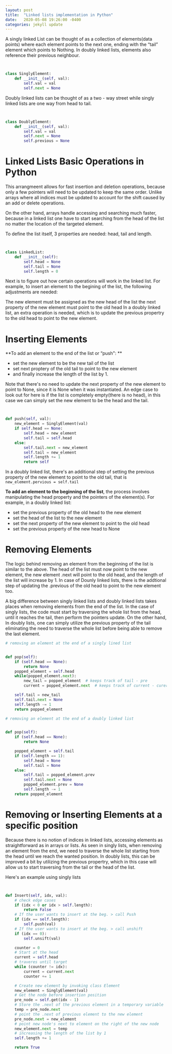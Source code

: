 ```yaml
---
layout: post
title:  "Linked lists implementation in Python"
date:   2020-05-08 19:26:00 -0400
categories: jekyll update
---
```



A singly linked List can be thought of as a collection of elements(data points) where each element points to the next one, ending with the “tail” element which points to Nothing. In doubly linked lists, elements also reference their previous neighbour.


```python


class SinglyElement:
    def __init__(self, val):
        self.val = val
        self.next = None


```

Doubly linked lists can be thought of as a two - way street while singly linked lists are one way from head to tail.


```python


class DoublyElement:
    def __init__(self, val):
        self.val = val
        self.next = None
        self.previous = None


```
# Linked Lists Basic Operations in Python

This arrangmeent allows for fast insertion and deletion operations, because only a few pointers will need to be updated to keep the same order. Unlike arrays where all indices must be updated to account for the shift caused by an add or delete operations.

On the other hand, arrays handle accessing and searching much faster, because in a linked list one have to start searching from the head of the list no matter the location of the targeted element.

To define the list itself, 3 properties are needed: head, tail and length.


```python


class LinkedList:
    def __init__(self):
        self.head = None
        self.tail = None
        self.length = 0


```

Next is to figure out how certain operations will work in the linked list. For example, to insert an element to the begining of the list, the following adjustments are needed:

The new element must be assigned as the new head of the list
the next property of the new element must point to the old head
In a doubly linked list, an extra operation is needed, which is to update the previous propertry to the old head to point to the new element.

# Inserting Elements

**To add an element to the end of the list or “push": **
- set the new element to be the new tail of the list
- set next proptery of the old tail to point to the new element
- and finally increase the length of the list by 1.

Note that there's no need to update the next property of the new element to point to None, since it is None when it was instantiated. An edge case to look out for here is if the list is completely empty(there is no head), in this case we can simply set the new element to be the head and the tail.


```python


def push(self, val):
    new_element = SinglyElement(val)
    if self.head == None:
        self.head = new_element
        self.tail = self.head
    else:
        self.tail.next = new_element
        self.tail = new_element
        self.length += 1
        return self


```

In a doubly linked list, there's an additional step of setting the previous property of the new element to point to the old tail, that is `new_element.pervious = self.tail`

**To add an element to the beginning of the list**, the process involves manipulating the head property and the pointers of the element(s). For example, in a doubly linked list:
* set the previous property of the old head to the new element
* set the head of the list to the new element
* set the next property of the new element to point to the old head
* set the previous property of the new head to None


# Removing Elements

The logic behind removing an element from the beginning of the list is similar to the above. The head of the list must now point to the new element, the new element .next will point to the old head, and the length of the list will increase by 1. In case of Dounly linked lists, there is the addtional step of updating the .previous of the old head to point to the new element too.

A big difference between singly linked lists and doubly linked lists takes places when removing elements from the end of the list. In the case of singly lists, the code must start by traversing the whole list from the head, until it reaches the tail, then perform the pointers update. On the other hand, In doubly lists, one can simply utilize the previous property of the tail
eliminating the need to traverse the whole list before being able to remove the last element.


```python
# removing an element at the end of a singly lined list


def pop(self):
    if (self.head == None):
        return None
    popped_element = self.head
    while(popped_element.next):
        new_tail = popped_element  # keeps track of tail - pre
        current = popped_element.next  # keeps track of current - curernt - post

    self.tail = new_tail
    self.tail.next = None
    self.length -= 1
    return popped_element


```


```python
# removing an element at the end of a doubly linked list


def pop(self):
    if (self.head == None):
        return None

    popped_element = self.tail
    if (self.length == 1):
        self.head = None
        self.tail = None
    else:
        self.tail = popped_element.prev
        self.tail.next = None
        popped_element.prev = None
        self.length -= 1
    return popped_element


```

# Removing or Inserting Elements at a specific position

Because there is no notion of indices in linked lists, accessing elements as straightforward as in arrays or lists. As seen in singly lists, when removing an element from the end, we need to traverse the whole list starting from the head until we reach the wanted position. In doubly lists, this can be improved a bit by utilizing the previous propertry, which in this case will allow us to start traversing from the tail or the head of the list.

Here's an example using singly lists
```python


def Insert(self, idx, val):
    # check edge cases
    if (idx < 0 or idx > self.length):
        return False
    # If the user wants to insert at the beg. > call Push
    if (idx == self.length):
        self.push(val)
    # If the user wants to insert at the beg. > call unshift
    if (idx == 0):
        self.unsift(val)

    counter = 0
    # Start at the head
    current = self.head
    # traveres until target
    while (counter != idx):
        current = current.next
        counter += 1

    # Create new element by invoking class Element
    new_element = SinglyElement(val)
    # Get the node before insertion position
    pre_node = self.get(idx - 1)
    # Store the .next of the previous element in a temporary variable
    temp = pre_node.next
    # point the .next of previous element to the new element
    pre_node.next = new_element
    # point new node's next to element on the right of the new node
    new_element.next = temp
    # increasing the length of the list by 1
    self.length += 1

    return True


```

```
